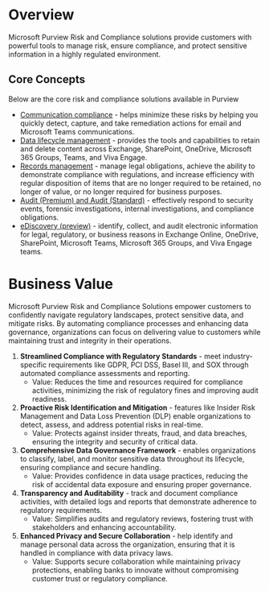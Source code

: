 # Overview
Microsoft Purview Risk and Compliance solutions provide customers with powerful tools to manage risk, ensure compliance, and protect sensitive information in a highly regulated environment. 

## Core Concepts
Below are the core risk and compliance solutions available in Purview
- [Communication compliance](https://learn.microsoft.com/en-us/purview/communication-compliance-solution-overview) - helps minimize these risks by helping you quickly detect, capture, and take remediation actions for email and Microsoft Teams communications.
- [Data lifecycle management](https://learn.microsoft.com/en-us/purview/data-lifecycle-management) - provides the tools and capabilities to retain and delete content across Exchange, SharePoint, OneDrive, Microsoft 365 Groups, Teams, and Viva Engage.
- [Records management](https://learn.microsoft.com/en-us/purview/records-management) - manage legal obligations, achieve the ability to demonstrate compliance with regulations, and increase efficiency with regular disposition of items that are no longer required to be retained, no longer of value, or no longer required for business purposes. 
- [Audit (Premium) and Audit (Standard)](https://learn.microsoft.com/en-us/purview/audit-solutions-overview) - effectively respond to security events, forensic investigations, internal investigations, and compliance obligations. 
- [eDiscovery (preview)](https://learn.microsoft.com/en-us/purview/edisc) -  identify, collect, and audit electronic information for legal, regulatory, or business reasons in Exchange Online, OneDrive, SharePoint, Microsoft Teams, Microsoft 365 Groups, and Viva Engage teams.

# Business Value
Microsoft Purview Risk and Compliance Solutions empower customers to confidently navigate regulatory landscapes, protect sensitive data, and mitigate risks. By automating compliance processes and enhancing data governance, organizations can focus on delivering value to customers while maintaining trust and integrity in their operations.

1. **Streamlined Compliance with Regulatory Standards** - meet industry-specific requirements like GDPR, PCI DSS, Basel III, and SOX through automated compliance assessments and reporting.
    - Value: Reduces the time and resources required for compliance activities, minimizing the risk of regulatory fines and improving audit readiness.
2. **Proactive Risk Identification and Mitigation** - features like Insider Risk Management and Data Loss Prevention (DLP) enable organizations to detect, assess, and address potential risks in real-time.
    - Value: Protects against insider threats, fraud, and data breaches, ensuring the integrity and security of critical data.
3. **Comprehensive Data Governance Framework** - enables organizations to classify, label, and monitor sensitive data throughout its lifecycle, ensuring compliance and secure handling.
    - Value: Provides confidence in data usage practices, reducing the risk of accidental data exposure and ensuring proper governance.
4. **Transparency and Auditability** - track and document compliance activities, with detailed logs and reports that demonstrate adherence to regulatory requirements.
    - Value: Simplifies audits and regulatory reviews, fostering trust with stakeholders and enhancing accountability.
5. **Enhanced Privacy and Secure Collaboration** - help identify and manage personal data across the organization, ensuring that it is handled in compliance with data privacy laws.
    - Value: Supports secure collaboration while maintaining privacy protections, enabling banks to innovate without compromising customer trust or regulatory compliance.
